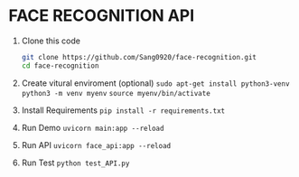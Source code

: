 # FACE RECOGNITION API

1. Clone this code
   ```sh
   git clone https://github.com/Sang0920/face-recognition.git
   cd face-recognition
   ```

2. Create vitural enviroment (optional)
    `sudo apt-get install python3-venv`
    `python3 -m venv myenv`
    `source myenv/bin/activate`

3. Install Requirements
    `pip install -r requirements.txt`

4. Run Demo
    `uvicorn main:app --reload`

5. Run API
    `uvicorn face_api:app --reload`

6. Run Test
    `python test_API.py`